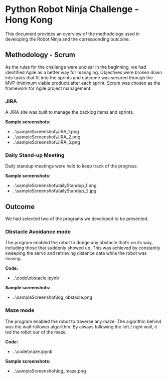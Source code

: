 
# Python Robot Ninja Challenge - Hong Kong

This document provides an overview of the methodology used in developing the Robot Ninja and the corresponding outcome.

## Methodology - Scrum

As the rules for the challenge were unclear in the beginning, we had identified Agile as a better way for managing. Objectives were broken down into tasks that fit into the sprints and outcome was secured through the MVP (minimum viable product) after each sprint. Scrum was chosen as the framework for Agile project management.  

### JIRA

A JIRA site was built to manage the backlog items and sprints.

**Sample screenshots:**
* ..\sampleScreenshot\JIRA_1.png
* ..\sampleScreenshot\JIRA_2.png
* ..\sampleScreenshot\JIRA_3.png

### Daily Stand-up Meeting

Daily standup meetings were held to keep track of the progress.

**Sample screenshots:**
* ..\sampleScreenshot\dailyStandup_1.png
* ..\sampleScreenshot\dailyStandup_2.jpg

## Outcome

We had selected two of the programs we developed to be presented.

### Obstacle Avoidance mode

The program enabled the robot to dodge any obstacle that’s on its way, including those that suddenly showed up. This was achieved by constantly sweeping the servo and retrieving distance data while the robot was moving.

**Code:**
* ..\code\obstacle.ipynb

**Sample screenshots:**
* ..\sampleScreenshot\log_obstacle.png

### Maze mode

The program enabled the robot to traverse any maze. The algorithm behind was the wall-follower algorithm. By always following the left / right wall, it led the robot our of the maze.

**Code:**
* ..\code\maze.ipynb

**Sample screenshots:**
* ..\sampleScreenshot\log_maze.png